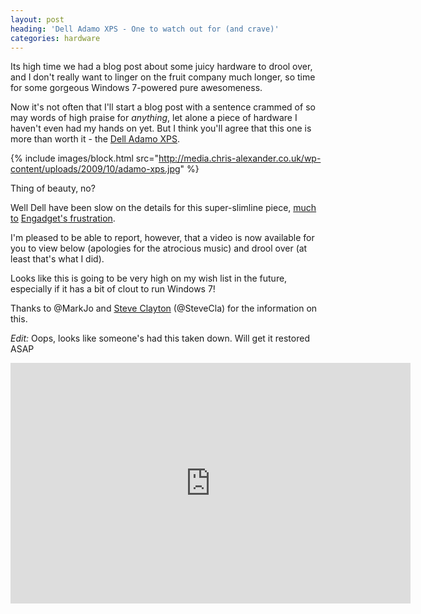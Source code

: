 ```yaml
---
layout: post
heading: 'Dell Adamo XPS - One to watch out for (and crave)'
categories: hardware
---
```


Its high time we had a blog post about some juicy hardware to drool over, and I don't really want to linger on the fruit company much longer, so time for some gorgeous Windows 7-powered pure awesomeness.

Now it's not often that I'll start a blog post with a sentence crammed of so may words of high praise for *anything*, let alone a piece of hardware I haven't even had my hands on yet. But I think you'll agree that this one is more than worth it - the [Dell Adamo XPS](http://www.adamobydell.com/xps/us).

{% include images/block.html src="http://media.chris-alexander.co.uk/wp-content/uploads/2009/10/adamo-xps.jpg" %}

Thing of beauty, no?

Well Dell have been slow on the details for this super-slimline piece, [much](http://www.engadget.com/2009/09/09/dell-teases-new-ultrathin-adamo-xps/) [to](http://www.engadget.com/2009/10/22/dell-adamo-xps-opens-up-for-windows-7-festivities-but-still-not/) [Engadget's](http://www.engadget.com/2009/10/12/new-adamo-xps-image-takes-a-stand/)[ frustration](http://www.engadget.com/2009/10/07/dell-announces-updated-adamo/).

I'm pleased to be able to report, however, that a video is now available for you to view below (apologies for the atrocious music) and drool over (at least that's what I did).

Looks like this is going to be very high on my wish list in the future, especially if it has a bit of clout to run Windows 7!

Thanks to @MarkJo and [Steve Clayton](http://blogs.msdn.com/stevecla01/archive/2009/10/13/adamo-xps-new-photos.aspx) (@SteveCla) for the information on this.

*Edit:* Oops, looks like someone's had this taken down. Will get it restored ASAP

<span class="youtube"><iframe title="YouTube video player" class="youtube-player" type="text/html" width="640" height="385" src="http://www.youtube.com/embed/Q08dpLihwNs?wmode=transparent&amp;fs=1&amp;hl=en&amp;modestbranding=1&amp;iv_load_policy=3&amp;showsearch=0&amp;rel=0&amp;theme=dark&amp;hd=1" frameborder="0" allowfullscreen=""></iframe></span>